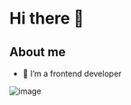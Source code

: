 # Hi there 👋

<!--
**dgorp/dgorp** is a ✨ _special_ ✨ repository because its `README.md` (this file) appears on your GitHub profile.

Here are some ideas to get you started:

- 🔭 I’m currently working on ...
- 👯 I’m looking to collaborate on ...
- 🤔 I’m looking for help with ...
- 💬 Ask me about ...
- 📫 How to reach me: ...
- 😄 Pronouns: ...
- ⚡ Fun fact: ...
-->

## About me

- 🌱 I’m a frontend developer

![image](https://user-images.githubusercontent.com/66934225/174934420-309feba3-de77-4df3-a8dd-480905247cb9.png)
